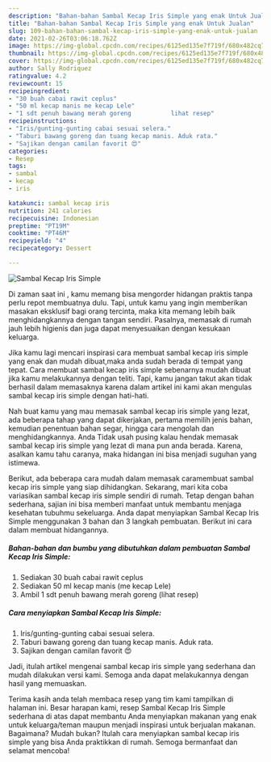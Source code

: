 ```yaml
---
description: "Bahan-bahan Sambal Kecap Iris Simple yang enak Untuk Jualan"
title: "Bahan-bahan Sambal Kecap Iris Simple yang enak Untuk Jualan"
slug: 109-bahan-bahan-sambal-kecap-iris-simple-yang-enak-untuk-jualan
date: 2021-02-26T03:06:18.762Z
image: https://img-global.cpcdn.com/recipes/6125ed135e7f719f/680x482cq70/sambal-kecap-iris-simple-foto-resep-utama.jpg
thumbnail: https://img-global.cpcdn.com/recipes/6125ed135e7f719f/680x482cq70/sambal-kecap-iris-simple-foto-resep-utama.jpg
cover: https://img-global.cpcdn.com/recipes/6125ed135e7f719f/680x482cq70/sambal-kecap-iris-simple-foto-resep-utama.jpg
author: Sally Rodriquez
ratingvalue: 4.2
reviewcount: 15
recipeingredient:
- "30 buah cabai rawit ceplus"
- "50 ml kecap manis me kecap Lele"
- "1 sdt penuh bawang merah goreng           lihat resep"
recipeinstructions:
- "Iris/gunting-gunting cabai sesuai selera."
- "Taburi bawang goreng dan tuang kecap manis. Aduk rata."
- "Sajikan dengan camilan favorit 😍"
categories:
- Resep
tags:
- sambal
- kecap
- iris

katakunci: sambal kecap iris 
nutrition: 241 calories
recipecuisine: Indonesian
preptime: "PT19M"
cooktime: "PT46M"
recipeyield: "4"
recipecategory: Dessert

---
```



![Sambal Kecap Iris Simple](https://img-global.cpcdn.com/recipes/6125ed135e7f719f/680x482cq70/sambal-kecap-iris-simple-foto-resep-utama.jpg)

Di zaman  saat ini , kamu memang bisa mengorder hidangan praktis tanpa perlu repot membuatnya dulu. Tapi, untuk kamu yang ingin memberikan masakan eksklusif bagi orang tercinta, maka kita memang lebih baik menghidangkannya dengan tangan sendiri. Pasalnya, memasak di rumah jauh lebih higienis dan juga dapat menyesuaikan dengan kesukaan keluarga.

Jika kamu lagi mencari inspirasi cara membuat sambal kecap iris simple yang enak dan mudah dibuat,maka anda sudah berada di tempat yang tepat. Cara membuat sambal kecap iris simple  sebenarnya mudah dibuat jika kamu melakukannya dengan teliti. Tapi, kamu jangan takut akan tidak berhasil dalam memasaknya 
karena dalam artikel ini kami akan mengulas sambal kecap iris simple dengan hati-hati.  



Nah buat kamu yang mau memasak sambal kecap iris simple yang lezat, ada beberapa tahap yang dapat dikerjakan, pertama memilih jenis bahan, kemudian penentuan bahan segar, hingga cara mengolah dan menghidangkannya. Anda Tidak usah pusing kalau hendak memasak sambal kecap iris simple yang lezat di mana pun anda berada. Karena, asalkan kamu  tahu caranya, maka hidangan ini bisa menjadi suguhan yang istimewa.

Berikut, ada beberapa cara mudah dalam memasak caramembuat sambal kecap iris simple yang siap dihidangkan. Sekarang, mari kita coba variasikan sambal kecap iris simple sendiri di rumah. Tetap dengan bahan sederhana, sajian ini bisa memberi manfaat untuk membantu menjaga kesehatan tubuhmu sekeluarga. Anda dapat menyiapkan Sambal Kecap Iris Simple menggunakan 3 bahan dan 3 langkah pembuatan. Berikut ini cara dalam membuat hidangannya.

<!--inarticleads1-->

##### Bahan-bahan dan bumbu yang dibutuhkan dalam pembuatan Sambal Kecap Iris Simple:

1. Sediakan 30 buah cabai rawit ceplus
1. Sediakan 50 ml kecap manis (me kecap Lele)
1. Ambil 1 sdt penuh bawang merah goreng           (lihat resep)




<!--inarticleads2-->

##### Cara menyiapkan Sambal Kecap Iris Simple:

1. Iris/gunting-gunting cabai sesuai selera.
1. Taburi bawang goreng dan tuang kecap manis. Aduk rata.
1. Sajikan dengan camilan favorit 😍




Jadi, itulah artikel mengenai  sambal kecap iris simple  yang sederhana dan mudah dilakukan versi kami. Semoga anda dapat melakukannya dengan hasil yang memuaskan. 

Terima kasih anda telah membaca resep yang tim kami tampilkan di halaman ini. Besar harapan kami, resep  Sambal Kecap Iris Simple sederhana di atas dapat membantu Anda menyiapkan makanan yang enak untuk keluarga/teman maupun menjadi inspirasi untuk berjualan makanan. Bagaimana? Mudah bukan? Itulah cara menyiapkan sambal kecap iris simple yang bisa Anda praktikkan di rumah. Semoga bermanfaat dan selamat mencoba!


